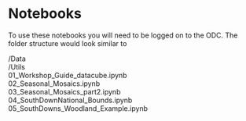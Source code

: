 # Notebooks 

To use these notebooks you will need to be logged on to the ODC. The folder structure would look similar to

/Data<br>
/Utils<br>
01_Workshop_Guide_datacube.ipynb<br>
02_Seasonal_Mosaics.ipynb<br>
03_Seasonal_Mosaics_part2.ipynb<br>
04_SouthDownNational_Bounds.ipynb<br>
05_SouthDowns_Woodland_Example.ipynb<br>

